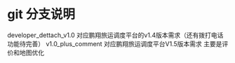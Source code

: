 #  git 分支说明
developer_dettach_v1.0  对应鹏翔旅运调度平台的v1.4版本需求（还有拨打电话功能待完善）
v1.0_plus_comment  对应鹏翔旅运调度平台V1.5版本需求 主要是评价和地图优化

